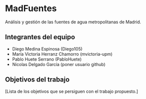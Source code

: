 # MadFuentes

Análisis y gestión de las fuentes de agua metropolitanas de Madrid.

## Integrantes del equipo

- Diego Medina Espinosa (Diego105)
- María Victoria Herranz Chamorro (mvictoria-upm)
- Pablo Huete Serrano (PabloHuete)
- Nicolas Delgado García (poner usuario github)

## Objetivos del trabajo

[Lista de los objetivos que se persiguen con el trabajo propuesto.]

